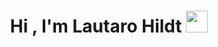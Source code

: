 <h1 align="center"><b>Hi , I'm Lautaro Hildt </b><img src="https://media.giphy.com/media/hvRJCLFzcasrR4ia7z/giphy.gif" width="35"></h1>
<!--  -->
